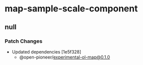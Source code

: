 # map-sample-scale-component

## null

### Patch Changes

-   Updated dependencies [1e5f328]
    -   @open-pioneer/experimental-ol-map@0.1.0
